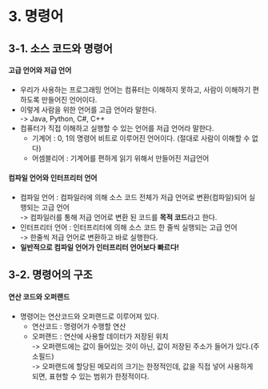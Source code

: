 # 3. 명령어

## 3-1. 소스 코드와 명령어

#### 고급 언어와 저급 언어

* 우리가 사용하는 프로그래밍 언어는 컴퓨터는 이해하지 못하고, 사람이 이해하기 편하도록 만들어진 언어이다.
* 이렇게 사람을 위한 언어를 고급 언어라 말한다.\
  \-> Java, Python, C#, C++
* 컴퓨터가 직접 이해하고 실행할 수 있는 언어를 저급 언어라 말한다.&#x20;
  * 기계어 : 0, 1의 명령어 비트로 이루어진 언어이다. (절대로 사람이 이해할 수 없다)
  * 어셈블리어 : 기계어를 편하게 읽기 위해서 만들어진 저급언어

#### 컴파일 언어와 인터프리터 언어

* 컴파일 언어 : 컴파일러에 의해 소스 코드 전체가 저급 언어로 변환(컴파일)되어 실행되는 고급 언어\
  \-> 컴파일러를 통해 저급 언어로 변환 된 코드를 **목적 코드**라고 한다.&#x20;
* 인터프리터 언어 : 인터프리터에 의해 소스 코드 한 줄씩 실행되는 고급 언어\
  \-> 한줄씩 저급 언어로 변환하고 바로 실행한다.&#x20;
* **일반적으로 컴파일 언어가 인터프리터 언어보다 빠르다!**

## 3-2. 명령어의 구조

#### 연산 코드와 오퍼랜드

* 명령어는 연산코드와 오퍼랜드로 이루어져 있다.
  * 연산코드 : 명령어가 수행할 연산&#x20;
  * 오퍼랜드 : 연산에 사용할 데이터가 저장된 위치\
    \-> 오퍼랜드에는 값이 들어있는 것이 아닌, 값이 저장된 주소가 들어가 있다.(주소필드)\
    \-> 오퍼랜드에 할당된 메모리의 크기는 한정적인데, 값을 직접 넣어 사용하게 되면, 표현할 수 있는 범위가 한정적이다.&#x20;
